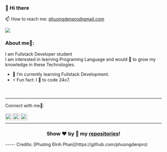 ### 👋 Hi there 
📫 How to reach me: phuongdenpro@gmail.com

![](https://komarev.com/ghpvc/?username=phuongdenpro&color=green)

### About me🧑:
I am Fullstack Developer student<br/>
I am interested in learning Programing Language and would 💖 to grow my knowledge in these Technologies.


- 🌱 I’m currently learning Fullstack Development.
- ⚡ Fun fact: I 💖 to code 24x7.

<br/>

---
<summary> Connect with me🤝: </summary>  

<br/>

<a href="https://github.com/phuongdenpro">
  <img align="left" alt="phuongdenpro's Github" width="22px" src="https://upload.wikimedia.org/wikipedia/commons/thumb/a/ae/Github-desktop-logo-symbol.svg/1024px-Github-desktop-logo-symbol.svg.png" />
</a>

<a href="https://www.instagram.com/phuongdinhphan/">
  <img align="left" alt="phuongdenpro's Instagram" width="22px" src="https://upload.wikimedia.org/wikipedia/commons/thumb/a/a5/Instagram_icon.png/600px-Instagram_icon.png" />
</a>

<a href="https://www.facebook.com/phuongdenpro">
  <img align="left" alt="phuongdenpro's Facebook" width="22px" src="https://facebookbrand.com/wp-content/uploads/2019/04/f_logo_RGB-Hex-Blue_512.png?w=512&h=512" />
</a>

<br/>

---

<div align="center">
  

  

### Show ❤️ by 🌟 my [repositories](https://github.com/phuongdenpro?tab=repositories)!

</div>
-----
Credits: [Phương Đình Phan](https://github.com/phuongdenpro)



